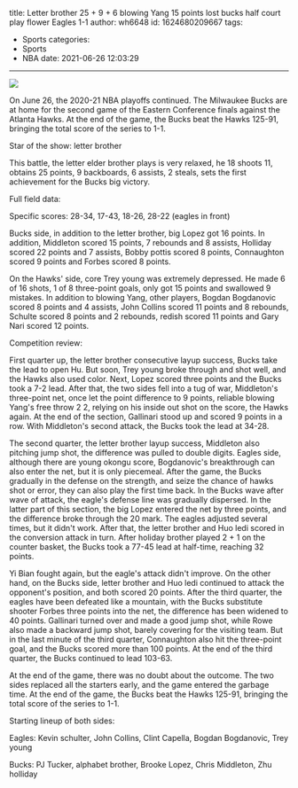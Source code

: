 title: Letter brother 25 + 9 + 6 blowing Yang 15 points lost bucks half court play flower Eagles 1-1
author: wh6648
id: 1624680209667
tags: 
- Sports
categories: 
- Sports
- NBA
date: 2021-06-26 12:03:29
---
![](https://p2.itc.cn/q_70/images01/20210626/83a500c95e304930846184933892c4d6.jpeg)


On June 26, the 2020-21 NBA playoffs continued. The Milwaukee Bucks are at home for the second game of the Eastern Conference finals against the Atlanta Hawks. At the end of the game, the Bucks beat the Hawks 125-91, bringing the total score of the series to 1-1.

Star of the show: letter brother

This battle, the letter elder brother plays is very relaxed, he 18 shoots 11, obtains 25 points, 9 backboards, 6 assists, 2 steals, sets the first achievement for the Bucks big victory.

Full field data:

Specific scores: 28-34, 17-43, 18-26, 28-22 (eagles in front)

Bucks side, in addition to the letter brother, big Lopez got 16 points. In addition, Middleton scored 15 points, 7 rebounds and 8 assists, Holliday scored 22 points and 7 assists, Bobby pottis scored 8 points, Connaughton scored 9 points and Forbes scored 8 points.

On the Hawks' side, core Trey young was extremely depressed. He made 6 of 16 shots, 1 of 8 three-point goals, only got 15 points and swallowed 9 mistakes. In addition to blowing Yang, other players, Bogdan Bogdanovic scored 8 points and 4 assists, John Collins scored 11 points and 8 rebounds, Schulte scored 8 points and 2 rebounds, redish scored 11 points and Gary Nari scored 12 points.

Competition review:

First quarter up, the letter brother consecutive layup success, Bucks take the lead to open Hu. But soon, Trey young broke through and shot well, and the Hawks also used color. Next, Lopez scored three points and the Bucks took a 7-2 lead. After that, the two sides fell into a tug of war, Middleton's three-point net, once let the point difference to 9 points, reliable blowing Yang's free throw 2 2, relying on his inside out shot on the score, the Hawks again. At the end of the section, Gallinari stood up and scored 9 points in a row. With Middleton's second attack, the Bucks took the lead at 34-28.

The second quarter, the letter brother layup success, Middleton also pitching jump shot, the difference was pulled to double digits. Eagles side, although there are young okongu score, Bogdanovic's breakthrough can also enter the net, but it is only piecemeal. After the game, the Bucks gradually in the defense on the strength, and seize the chance of hawks shot or error, they can also play the first time back. In the Bucks wave after wave of attack, the eagle's defense line was gradually dispersed. In the latter part of this section, the big Lopez entered the net by three points, and the difference broke through the 20 mark. The eagles adjusted several times, but it didn't work. After that, the letter brother and Huo ledi scored in the conversion attack in turn. After holiday brother played 2 + 1 on the counter basket, the Bucks took a 77-45 lead at half-time, reaching 32 points.

Yi Bian fought again, but the eagle's attack didn't improve. On the other hand, on the Bucks side, letter brother and Huo ledi continued to attack the opponent's position, and both scored 20 points. After the third quarter, the eagles have been defeated like a mountain, with the Bucks substitute shooter Forbes three points into the net, the difference has been widened to 40 points. Gallinari turned over and made a good jump shot, while Rowe also made a backward jump shot, barely covering for the visiting team. But in the last minute of the third quarter, Connaughton also hit the three-point goal, and the Bucks scored more than 100 points. At the end of the third quarter, the Bucks continued to lead 103-63.

At the end of the game, there was no doubt about the outcome. The two sides replaced all the starters early, and the game entered the garbage time. At the end of the game, the Bucks beat the Hawks 125-91, bringing the total score of the series to 1-1.

Starting lineup of both sides:

Eagles: Kevin schulter, John Collins, Clint Capella, Bogdan Bogdanovic, Trey young

Bucks: PJ Tucker, alphabet brother, Brooke Lopez, Chris Middleton, Zhu holliday

